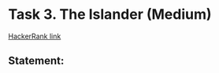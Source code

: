 # Task 3. The Islander (Medium)

[HackerRank link](<https://www.hackerrank.com/contests/sda-hw-13-2022/challenges/islander>)

## Statement:

<!-- TODO -->
